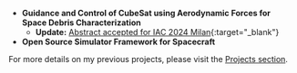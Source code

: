- **Guidance and Control of CubeSat using Aerodynamic Forces for Space Debris Characterization**
  - **Update:** [Abstract accepted for IAC 2024 Milan](https://iafastro.directory/iac/paper/id/88922/abstract-pdf/IAC-24,C1,3,9,x88922.brief.pdf?2024-04-01.00:02:34){:target="_blank"}
- **Open Source Simulator Framework for Spacecraft**

For more details on my previous projects, please visit the [Projects section](/projects/).

